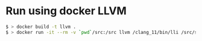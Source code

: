 # Run using docker LLVM

``` bash
$ > docker build -t llvm . 
$ > docker run -it --rm -v `pwd`/src:/src llvm /clang_11/bin/lli /src/squares.ll
```
